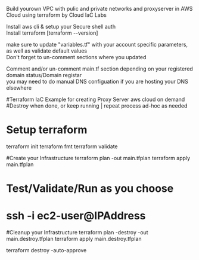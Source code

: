 
Build yourown VPC with pulic and private networks and proxyserver in AWS Cloud using terraform by Cloud IaC Labs <br/>


Install aws cli & setup your Secure shell auth <br/>
Install terraform [terraform --version] <br/>


make sure to update "variables.tf" with your account specific parameters, as well as validate default values  <br/>
Don't forget to un-comment sections where you updated <br/>


Comment and/or un-comment main.tf section depending on your registered domain status/Domain registar <br/>
you may need to do manual DNS configuation if  you are hosting your DNS elsewhere <br/>


#Terraform IaC Example for creating Proxy Server aws cloud on demand <br/>
#Destroy when done, or keep running | repeat process ad-hoc as needed <br/>



# Setup terraform
terraform init
terraform fmt
terraform validate


#Create your Infrastructure
terraform plan -out main.tfplan
terraform apply main.tfplan


# Test/Validate/Run as you choose
# ssh -i <Key> ec2-user@IPAddress #


#Cleanup your Infrastructure
terraform plan -destroy -out main.destroy.tfplan
terraform apply main.destroy.tfplan


terraform destroy -auto-approve
